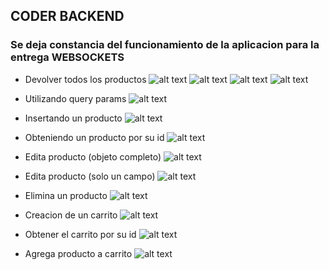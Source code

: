 ## CODER BACKEND

### Se deja constancia del funcionamiento de la aplicacion para la entrega WEBSOCKETS

- Devolver todos los productos
![alt text](/src/capturasParaEntrega/image.png)
![alt text](/src/capturasParaEntrega/image-1.png)
![alt text](/src/capturasParaEntrega/image-2.png)
![alt text](/src/capturasParaEntrega/image-3.png)

- Utilizando query params
![alt text](/src/capturasParaEntrega/image-4.png)

- Insertando un producto
![alt text](/src/capturasParaEntrega/insertProducto.png)

- Obteniendo un producto por su id
![alt text](/src/capturasParaEntrega/GetProductById.png)

- Edita producto (objeto completo)
![alt text](/src/capturasParaEntrega/editaProduct.png)

- Edita producto (solo un campo)
![alt text](/src/capturasParaEntrega/editaProductPorCampo.png)

- Elimina un producto
![alt text](/src/capturasParaEntrega/deleteProduct.png)

- Creacion de un carrito
![alt text](/src/capturasParaEntrega/creaCarrito.png)

- Obtener el carrito por su id
![alt text](/src/capturasParaEntrega/obtenerCarrito.png)

- Agrega producto a carrito
![alt text](/src/capturasParaEntrega/agregaProductoACarrito.png)